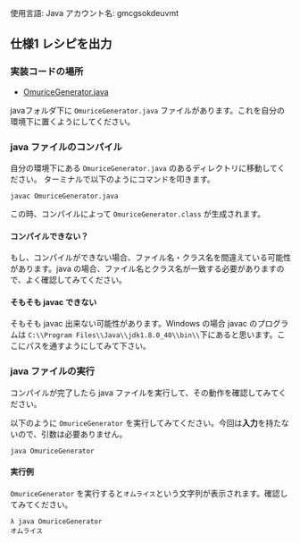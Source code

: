 使用言語: Java
アカウント名: gmcgsokdeuvmt

## 仕様1 レシピを出力

### 実装コードの場所

* [OmuriceGenerator.java](https://github.com/gmcgsokdeuvmt/gmcgsokdeuvmt-readable-code-tsukuba/blob/master/java/OmuriceGenerator.java)

javaフォルダ下に ```OmuriceGenerator.java``` ファイルがあります。これを自分の環境下に置くようにしてください。

### java ファイルのコンパイル

自分の環境下にある ```OmuriceGenerator.java``` のあるディレクトリに移動してください。
ターミナルで以下のようにコマンドを叩きます。

```
javac OmuriceGenerator.java
```

この時、コンパイルによって ```OmuriceGenerator.class``` が生成されます。

#### コンパイルできない？

もし、コンパイルができない場合、ファイル名・クラス名を間違えている可能性があります。java の場合、ファイル名とクラス名が一致する必要がありますので、よく確認してみてください。

#### そもそも javac できない

そもそも javac 出来ない可能性があります。Windows の場合 javac のプログラムは
```C:\\Program Files\\Java\\jdk1.8.0_40\\bin\\```下にあると思います。ここにパスを通すようにしてみて下さい。

### java ファイルの実行

コンパイルが完了したら java ファイルを実行して、その動作を確認してみてください。

以下のように ```OmuriceGenerator``` を実行してみてください。今回は**入力**を持たないので、引数は必要ありません。

```
java OmuriceGenerator
```

#### 実行例

```OmuriceGenerator``` を実行すると```オムライス```という文字列が表示されます。確認してみてください。

```
λ java OmuriceGenerator
オムライス
```